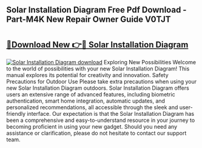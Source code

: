 ## Solar Installation Diagram Free Pdf Download - Part-M4K New Repair Owner Guide V0TJT

# <h2><a href="http://dfrlfjb.blite.top/?on=Solar+Installation+Diagram">🔗Download New 👉🔴 Solar Installation Diagram</a></h2>

[![Solar Installation Diagram download](https://i.imgur.com/lujVjoI.png)](http://dfrlfjb.blite.top/?on=Solar+Installation+Diagram)
Exploring New Possibilities Welcome to the world of possibilities with your new Solar Installation Diagram! This manual explores its potential for creativity and innovation. Safety Precautions for Outdoor Use Please take extra precautions when using your new Solar Installation Diagram outdoors. Solar Installation Diagram offers users an extensive range of advanced features, including biometric authentication, smart home integration, automatic updates, and personalized recommendations, all accessible through the sleek and user-friendly interface. Our expectation is that the Solar Installation Diagram has been a comprehensive and easy-to-understand resource in your journey to becoming proficient in using your new gadget. Should you need any assistance or clarification, please do not hesitate to contact our support team.
